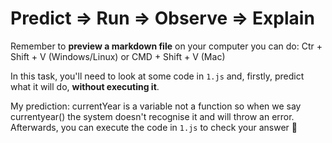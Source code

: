 # Predict => Run => Observe => Explain

Remember to **preview a markdown file** on your computer you can do:
Ctr + Shift + V (Windows/Linux) or CMD + Shift + V (Mac)

In this task, you'll need to look at some code in `1.js` and, firstly, predict what it will do, **without executing it**.

My prediction:  currentYear is a variable not a function so when we say currentyear() the system doesn't recognise it and will throw an error.
Afterwards, you can execute the code in `1.js` to check your answer 📝
